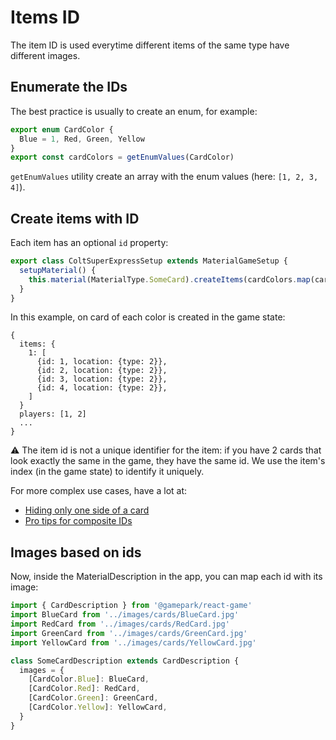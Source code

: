 # Items ID

The item ID is used everytime different items of the same type have different images.

## Enumerate the IDs

The best practice is usually to create an enum, for example:

```typescript
export enum CardColor {
  Blue = 1, Red, Green, Yellow
}
export const cardColors = getEnumValues(CardColor)
```
`getEnumValues` utility create an array with the enum values (here: `[1, 2, 3, 4]`).

## Create items with ID

Each item has an optional `id` property:

```typescript
export class ColtSuperExpressSetup extends MaterialGameSetup {
  setupMaterial() {
    this.material(MaterialType.SomeCard).createItems(cardColors.map(cardColor => ({ id: cardColor, location: { type: LocationType.SomeSpace } })))
  }
}
```
In this example, on card of each color is created in the game state:
```
{
  items: {
    1: [
      {id: 1, location: {type: 2}},
      {id: 2, location: {type: 2}},
      {id: 3, location: {type: 2}},
      {id: 4, location: {type: 2}},
    ]
  }
  players: [1, 2]
  ...
}
```

:warning: The item id is not a unique identifier for the item: if you have 2 cards that look exactly the same in the game, they have the same id. We use the item's index (in the game state) to identify it uniquely.

For more complex use cases, have a lot at:
- [Hiding only one side of a card](TODO)
- [Pro tips for composite IDs](TODO)

## Images based on ids

Now, inside the MaterialDescription in the app, you can map each id with its image:

```typescript
import { CardDescription } from '@gamepark/react-game'
import BlueCard from '../images/cards/BlueCard.jpg'
import RedCard from '../images/cards/RedCard.jpg'
import GreenCard from '../images/cards/GreenCard.jpg'
import YellowCard from '../images/cards/YellowCard.jpg'

class SomeCardDescription extends CardDescription {
  images = {
    [CardColor.Blue]: BlueCard,
    [CardColor.Red]: RedCard,
    [CardColor.Green]: GreenCard,
    [CardColor.Yellow]: YellowCard,
  }
}
```